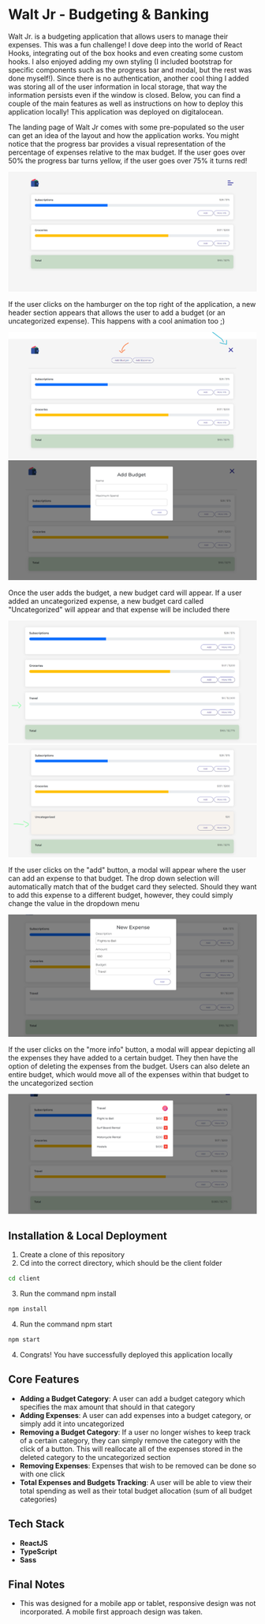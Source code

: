 # Walt Jr - Budgeting & Banking

Walt Jr. is a budgeting application that allows users to manage their expenses.  This was a fun challenge! I dove deep into the world of React Hooks, integrating out of the box hooks and even creating some custom hooks. I also enjoyed adding my own styling (I included bootstrap for specific components such as the progress bar and modal, but the rest was done myself!). Since there is no authentication, another cool thing I added was storing all of the user information in local storage, that way the information persists even if the window is closed. Below, you can find a couple of the main features as well as instructions on how to deploy this application locally! This application was deployed on digitalocean.

The landing page of Walt Jr comes with some pre-populated so the user can get an idea of the layout and how the application works. You might notice that the progress bar provides a visual representation of the percentage of expenses relative to the max budget. If the user goes over 50% the progress bar turns yellow, if the user goes over 75% it turns red!

![screenshot #1](./client/public/app-images/screenshot-1.png)

If the user clicks on the hamburger on the top right of the application, a new header section appears that allows the user to add a budget (or an uncategorized expense). This happens with a cool animation too ;)

![screenshot #2](./client/public/app-images/screenshot-2.png)
![screenshot #3](./client/public/app-images/screenshot-3.png)

Once the user adds the budget, a new budget card will appear. If a user added an uncategorized expense, a new budget card called "Uncategorized" will appear and that expense will be included there

![screenshot #4](./client/public/app-images/screenshot-4.png)
![screenshot #5](./client/public/app-images/screenshot-5.png)

If the user clicks on the "add" button, a modal will appear where the user can add an expense to that budget. The drop down selection will automatically match that of the budget card they selected. Should they want to add this expense to a different budget, however, they could simply change the value in the dropdown menu

![screenshot #6](./client/public/app-images/screenshot-6.png)


If the user clicks on the "more info" button, a modal will appear depicting all the expenses they have added to a certain budget. They then have the option of deleting the expenses from the budget. Users can also delete an entire budget, which would move all of the expenses within that budget to the uncategorized section

![screenshot #7](./client/public/app-images/screenshot-7.png)





## Installation & Local Deployment

1) Create a clone of this repository
2) Cd into the correct directory, which should be the client folder

```bash
cd client
```

3) Run the command npm install

```bash
npm install
```

4) Run the command npm start

```bash
npm start
```

4) Congrats! You have successfully deployed this application locally

## Core Features

* **Adding a Budget Category**: A user can add a budget category which specifies the max amount that should in that category
* **Adding Expenses**: A user can add expenses into a budget category, or simply add it into uncategorized 
* **Removing a Budget Category**: If a user no longer wishes to keep track of a certain category, they can simply remove the category with the click of a button. This will reallocate all of the expenses stored in the deleted category to the uncategorized section
* **Removing Expenses**: Expenses that wish to be removed can be done so with one click
* **Total Expenses and Budgets Tracking**: A user will be able to view their total spending as well as their total budget allocation (sum of all budget categories)

## Tech Stack

* **ReactJS**
* **TypeScript**
* **Sass**

## Final Notes

* This was designed for a mobile app or tablet, responsive design was not incorporated. A mobile first approach design was taken.
